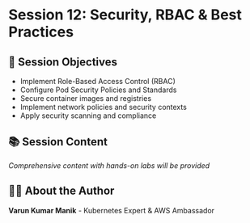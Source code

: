 # Session 12: Security, RBAC & Best Practices

## 🎯 **Session Objectives**
- Implement Role-Based Access Control (RBAC)
- Configure Pod Security Policies and Standards
- Secure container images and registries
- Implement network policies and security contexts
- Apply security scanning and compliance

## 📚 **Session Content**
*Comprehensive content with hands-on labs will be provided*

## 👨‍💻 **About the Author**
**Varun Kumar Manik** - Kubernetes Expert & AWS Ambassador
